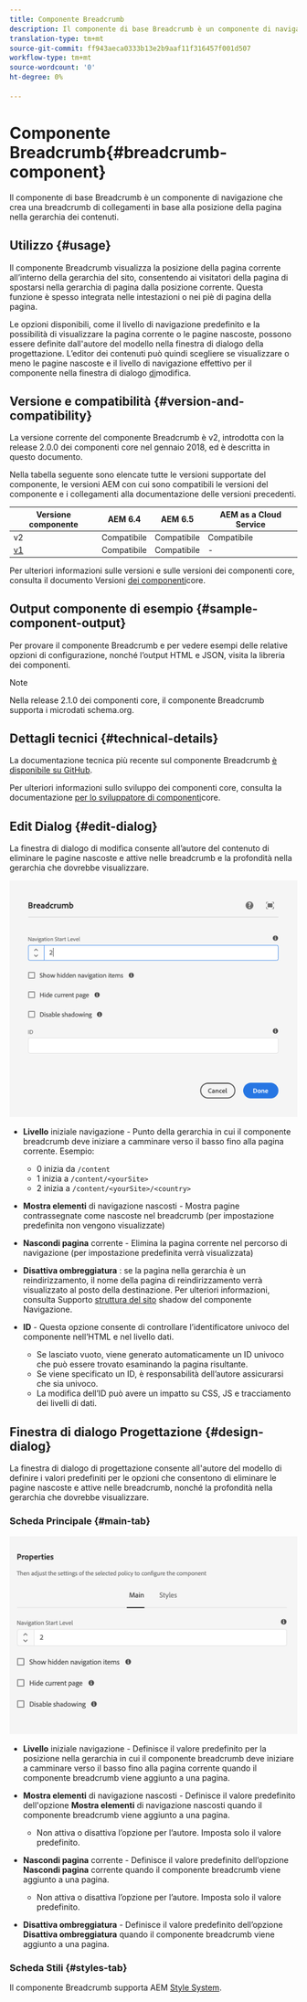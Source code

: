 ```yaml
---
title: Componente Breadcrumb
description: Il componente di base Breadcrumb è un componente di navigazione che crea una breadcrumb di collegamenti in base alla posizione della pagina nella gerarchia dei contenuti.
translation-type: tm+mt
source-git-commit: ff943aeca0333b13e2b9aaf11f316457f001d507
workflow-type: tm+mt
source-wordcount: '0'
ht-degree: 0%

---
```



# Componente Breadcrumb{#breadcrumb-component}

Il componente di base Breadcrumb è un componente di navigazione che crea una breadcrumb di collegamenti in base alla posizione della pagina nella gerarchia dei contenuti.

## Utilizzo {#usage}

Il componente Breadcrumb visualizza la posizione della pagina corrente all’interno della gerarchia del sito, consentendo ai visitatori della pagina di spostarsi nella gerarchia di pagina dalla posizione corrente. Questa funzione è spesso integrata nelle intestazioni o nei piè di pagina della pagina.

Le opzioni disponibili, come il livello di navigazione predefinito e la possibilità di visualizzare la pagina corrente o le pagine nascoste, possono essere definite dall&#39;autore del modello nella finestra di dialogo [](#design-dialog)della progettazione. L’editor dei contenuti può quindi scegliere se visualizzare o meno le pagine nascoste e il livello di navigazione effettivo per il componente nella finestra di dialogo [di](#edit-dialog)modifica.

## Versione e compatibilità {#version-and-compatibility}

La versione corrente del componente Breadcrumb è v2, introdotta con la release 2.0.0 dei componenti core nel gennaio 2018, ed è descritta in questo documento.

Nella tabella seguente sono elencate tutte le versioni supportate del componente, le versioni AEM con cui sono compatibili le versioni del componente e i collegamenti alla documentazione delle versioni precedenti.

| Versione componente | AEM 6.4   | AEM 6.5 | AEM as a Cloud Service |
|--- | --- |--- |---|
| v2 | Compatibile | Compatibile | Compatibile |
| [v1](v1/breadcrumb-v1.md) | Compatibile | Compatibile | - |

Per ulteriori informazioni sulle versioni e sulle versioni dei componenti core, consulta il documento Versioni [dei componenti](/help/versions.md)core.

## Output componente di esempio {#sample-component-output}

Per provare il componente Breadcrumb e per vedere esempi delle relative opzioni di configurazione, nonché l’output HTML e JSON, visita la libreria [](https://adobe.com/go/aem_cmp_library_breadcrumb)dei componenti.

>[!NOTE]
>
>Nella release 2.1.0 dei componenti core, il componente Breadcrumb supporta i microdati [](https://schema.org/BreadcrumbList)schema.org.

## Dettagli tecnici {#technical-details}

La documentazione tecnica più recente sul componente Breadcrumb [è disponibile su GitHub](https://adobe.com/go/aem_cmp_tech_breadcrumb_v2).

Per ulteriori informazioni sullo sviluppo dei componenti core, consulta la documentazione [per lo sviluppatore di componenti](/help/developing/overview.md)core.

## Edit Dialog {#edit-dialog}

La finestra di dialogo di modifica consente all’autore del contenuto di eliminare le pagine nascoste e attive nelle breadcrumb e la profondità nella gerarchia che dovrebbe visualizzare.

![Finestra di dialogo di modifica del componente Breadcrumb](/help/assets/breadcrumb-edit.png)

* **Livello** iniziale navigazione - Punto della gerarchia in cui il componente breadcrumb deve iniziare a camminare verso il basso fino alla pagina corrente. Esempio:

   * 0 inizia da `/content`
   * 1 inizia a `/content/<yourSite>`
   * 2 inizia a `/content/<yourSite>/<country>`

* **Mostra elementi** di navigazione nascosti - Mostra pagine contrassegnate come nascoste nel breadcrumb (per impostazione predefinita non vengono visualizzate)
* **Nascondi pagina** corrente - Elimina la pagina corrente nel percorso di navigazione (per impostazione predefinita verrà visualizzata)
* **Disattiva ombreggiatura** : se la pagina nella gerarchia è un reindirizzamento, il nome della pagina di reindirizzamento verrà visualizzato al posto della destinazione. Per ulteriori informazioni, consulta Supporto [struttura del sito](navigation.md#shadow-structure) shadow del componente Navigazione.
* **ID** - Questa opzione consente di controllare l’identificatore univoco del componente nell’HTML e nel livello [](/help/developing/data-layer/overview.md)dati.
   * Se lasciato vuoto, viene generato automaticamente un ID univoco che può essere trovato esaminando la pagina risultante.
   * Se viene specificato un ID, è responsabilità dell’autore assicurarsi che sia univoco.
   * La modifica dell’ID può avere un impatto su CSS, JS e tracciamento dei livelli di dati.

## Finestra di dialogo Progettazione {#design-dialog}

La finestra di dialogo di progettazione consente all&#39;autore del modello di definire i valori predefiniti per le opzioni che consentono di eliminare le pagine nascoste e attive nelle breadcrumb, nonché la profondità nella gerarchia che dovrebbe visualizzare.

### Scheda Principale {#main-tab}

![](/help/assets/breadcrumb-design.png)

* **Livello** iniziale navigazione - Definisce il valore predefinito per la posizione nella gerarchia in cui il componente breadcrumb deve iniziare a camminare verso il basso fino alla pagina corrente quando il componente breadcrumb viene aggiunto a una pagina.
* **Mostra elementi** di navigazione nascosti - Definisce il valore predefinito dell&#39;opzione **Mostra elementi** di navigazione nascosti quando il componente breadcrumb viene aggiunto a una pagina.

   * Non attiva o disattiva l’opzione per l’autore. Imposta solo il valore predefinito.

* **Nascondi pagina** corrente - Definisce il valore predefinito dell’opzione **Nascondi pagina** corrente quando il componente breadcrumb viene aggiunto a una pagina.

   * Non attiva o disattiva l’opzione per l’autore. Imposta solo il valore predefinito.

* **Disattiva ombreggiatura** - Definisce il valore predefinito dell’opzione **Disattiva ombreggiatura** quando il componente breadcrumb viene aggiunto a una pagina.

### Scheda Stili {#styles-tab}

Il componente Breadcrumb supporta AEM [Style System](/help/get-started/authoring.md#component-styling).
